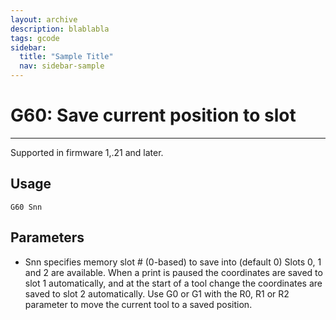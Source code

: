 ```yaml
---
layout: archive
description: blablabla
tags: gcode
sidebar:
  title: "Sample Title"
  nav: sidebar-sample
---
```


# G60: Save current position to slot #
***

Supported in firmware 1,.21 and later.

## Usage ## 

```
G60 Snn
```

## Parameters ## 

+ Snn <nn> specifies memory slot # (0-based) to save into (default 0)
Slots 0, 1 and 2 are available. When a print is paused the coordinates are saved to slot 1 automatically, and at the start of a tool change the coordinates are saved to slot 2 automatically. Use G0 or G1 with the R0, R1 or R2 parameter to move the current tool to a saved position.
